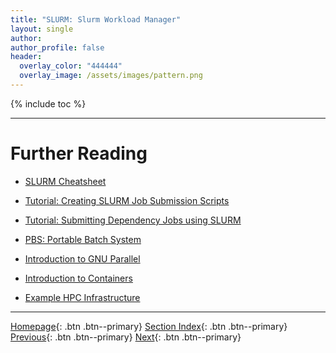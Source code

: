 ```yaml
---
title: "SLURM: Slurm Workload Manager"
layout: single
author:
author_profile: false
header:
  overlay_color: "444444"
  overlay_image: /assets/images/pattern.png
---
```


{% include toc %}









___
# Further Reading
* [SLURM Cheatsheet](05A-slurm-1-cheatsheet)
* [Tutorial: Creating SLURM Job Submission Scripts](05A-slurm-2-tutorial-job-submission)
* [Tutorial: Submitting Dependency Jobs using SLURM](05A-slurm-3-tutorial-submitting-dependency-jobs)

* [PBS: Portable Batch System](05B-pbs-0-basics.md)
* [Introduction to GNU Parallel](06-introduction-to-gnu-parallel)
* [Introduction to Containers](07-introduction-to-containers)
* [Example HPC Infrastructure](08-example-hpc-infrastructure)

___

[Homepage](../index.md){: .btn  .btn--primary}
[Section Index](00-IntroToHPC-LandingPage){: .btn  .btn--primary}
[Previous](05-introduction-to-job-scheduling){: .btn  .btn--primary}
[Next](05A-slurm-1-cheatsheet){: .btn  .btn--primary}
